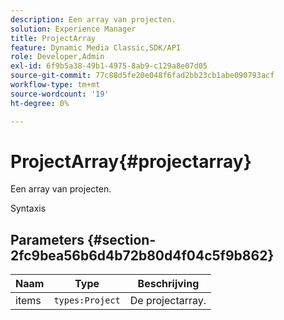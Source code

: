 ```yaml
---
description: Een array van projecten.
solution: Experience Manager
title: ProjectArray
feature: Dynamic Media Classic,SDK/API
role: Developer,Admin
exl-id: 6f9b5a38-49b1-4975-8ab9-c129a8e07d05
source-git-commit: 77c88d5fe20e048f6fad2bb23cb1abe090793acf
workflow-type: tm+mt
source-wordcount: '19'
ht-degree: 0%

---
```


# ProjectArray{#projectarray}

Een array van projecten.

Syntaxis

## Parameters {#section-2fc9bea56b6d4b72b80d4f04c5f9b862}

| Naam | Type | Beschrijving |
|---|---|---|
| items | `types:Project` | De projectarray. |
